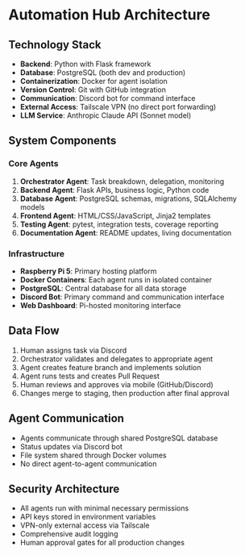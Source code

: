 # Automation Hub Architecture

## Technology Stack
- **Backend**: Python with Flask framework
- **Database**: PostgreSQL (both dev and production)
- **Containerization**: Docker for agent isolation
- **Version Control**: Git with GitHub integration
- **Communication**: Discord bot for command interface
- **External Access**: Tailscale VPN (no direct port forwarding)
- **LLM Service**: Anthropic Claude API (Sonnet model)

## System Components
### Core Agents
1. **Orchestrator Agent**: Task breakdown, delegation, monitoring
2. **Backend Agent**: Flask APIs, business logic, Python code
3. **Database Agent**: PostgreSQL schemas, migrations, SQLAlchemy models
4. **Frontend Agent**: HTML/CSS/JavaScript, Jinja2 templates
5. **Testing Agent**: pytest, integration tests, coverage reporting
6. **Documentation Agent**: README updates, living documentation

### Infrastructure
- **Raspberry Pi 5**: Primary hosting platform
- **Docker Containers**: Each agent runs in isolated container
- **PostgreSQL**: Central database for all data storage
- **Discord Bot**: Primary command and communication interface
- **Web Dashboard**: Pi-hosted monitoring interface

## Data Flow
1. Human assigns task via Discord
2. Orchestrator validates and delegates to appropriate agent
3. Agent creates feature branch and implements solution
4. Agent runs tests and creates Pull Request
5. Human reviews and approves via mobile (GitHub/Discord)
6. Changes merge to staging, then production after final approval

## Agent Communication
- Agents communicate through shared PostgreSQL database
- Status updates via Discord bot
- File system shared through Docker volumes
- No direct agent-to-agent communication

## Security Architecture
- All agents run with minimal necessary permissions
- API keys stored in environment variables
- VPN-only external access via Tailscale
- Comprehensive audit logging
- Human approval gates for all production changes